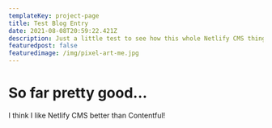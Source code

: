 ```yaml
---
templateKey: project-page
title: Test Blog Entry
date: 2021-08-08T20:59:22.421Z
description: Just a little test to see how this whole Netlify CMS thing works...
featuredpost: false
featuredimage: /img/pixel-art-me.jpg
---
```

# So far pretty good...

I think I like Netlify CMS better than Contentful!
